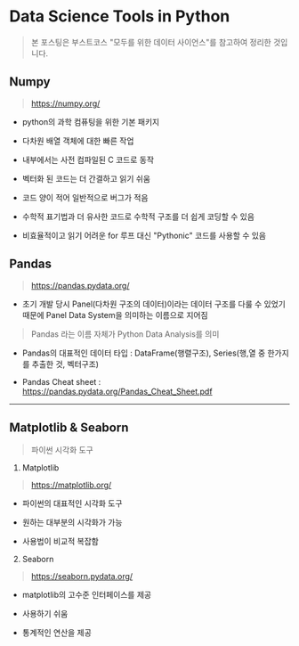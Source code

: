 # Data Science Tools in Python

> 본 포스팅은 부스트코스 "모두를 위한 데이터 사이언스"를 참고하여 정리한 것입니다.

## Numpy 
> https://numpy.org/

- python의 과학 컴퓨팅을 위한 기본 패키지

- 다차원 배열 객체에 대한 빠른 작업
- 내부에서는 사전 컴파일된 C 코드로 동작

- 벡터화 된 코드는 더 간결하고 읽기 쉬움

- 코드 양이 적어 일반적으로 버그가 적음

- 수학적 표기법과 더 유사한 코드로 수학적 구조를 더 쉽게 코딩할 수 있음

- 비효율적이고 읽기 어려운 for 루프 대신 "Pythonic" 코드를 사용할 수 있음

## Pandas
> https://pandas.pydata.org/

- 초기 개발 당시 Panel(다차원 구조의 데이터)이라는 데이터 구조를 다룰 수 있었기 때문에 Panel Data System을 의미하는 이름으로 지어짐

> Pandas 라는 이름 자체가 Python Data Analysis를 의미

- Pandas의 대표적인 데이터 타입 : DataFrame(행렬구조), Series(행,열 중 한가지를 추출한 것, 벡터구조)

- Pandas Cheat sheet : https://pandas.pydata.org/Pandas_Cheat_Sheet.pdf

* * *

## Matplotlib & Seaborn

> 파이썬 시각화 도구

1. Matplotlib 
> https://matplotlib.org/

- 파이썬의 대표적인 시각화 도구

- 원하는 대부분의 시각화가 가능

- 사용법이 비교적 복잡함

2. Seaborn
> https://seaborn.pydata.org/

- matplotlib의 고수준 인터페이스를 제공

- 사용하기 쉬움

- 통계적인 연산을 제공












